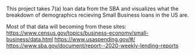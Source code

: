 This project takes 7(a) loan data from the SBA and visualizes what the breakdown of demographics recieving Small Business loans in the US are. 

Most of that data will becoming from these sites:
https://www.census.gov/topics/business-economy/small-business/data.html
https://www.usaspending.gov/#/
https://www.sba.gov/document/report--2020-weekly-lending-reports

